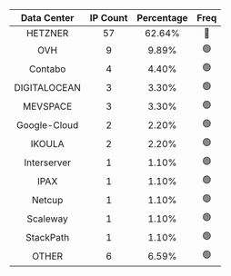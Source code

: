 | Data Center | IP Count | Percentage | Freq |
|:------------:|:--------:|:-----------:|:-----:|
| HETZNER | 57 | 62.64% | 🔴 |
| OVH | 9 | 9.89% | 🟢 |
| Contabo | 4 | 4.40% | 🟢 |
| DIGITALOCEAN | 3 | 3.30% | 🟢 |
| MEVSPACE | 3 | 3.30% | 🟢 |
| Google-Cloud | 2 | 2.20% | 🟢 |
| IKOULA | 2 | 2.20% | 🟢 |
| Interserver | 1 | 1.10% | 🟢 |
| IPAX | 1 | 1.10% | 🟢 |
| Netcup | 1 | 1.10% | 🟢 |
| Scaleway | 1 | 1.10% | 🟢 |
| StackPath | 1 | 1.10% | 🟢 |
| OTHER | 6 | 6.59% | 🟢 |